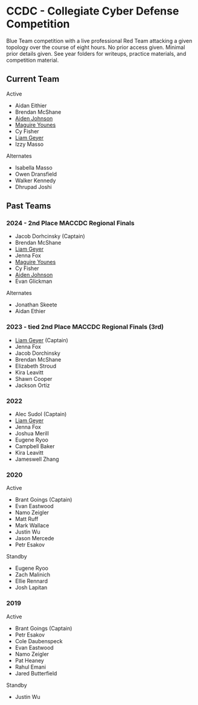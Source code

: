 # CCDC - Collegiate Cyber Defense Competition

Blue Team competition with a live professional Red Team attacking a given topology over the course of eight hours. No prior access given. Minimal prior details given. See year folders for writeups, practice materials, and competition material.

## Current Team

Active 
- Aidan Eithier
- Brendan McShane
- [Aiden Johnson](https://tgm.one)
- [Maguire Younes](https://maguireyounes.com)
- Cy Fisher
- [Liam Geyer](https://lfgberg.org)
- Izzy Masso

Alternates
- Isabella Masso
- Owen Dransfield
- Walker Kennedy
- Dhrupad Joshi

## Past Teams

### 2024 - 2nd Place MACCDC Regional Finals

- Jacob Dorhcinsky (Captain)
- Brendan McShane
- [Liam Geyer](https://lfgberg.org)
- Jenna Fox
- [Maguire Younes](https://maguireyounes.com)
- Cy Fisher
- [Aiden Johnson](https://tgm.one)
- Evan Glickman

Alternates
- Jonathan Skeete
- Aidan Ethier

### 2023 - tied 2nd Place MACCDC Regional Finals (3rd)

- [Liam Geyer](https://lfgberg.org) (Captain)
- Jenna Fox
- Jacob Dorchinsky
- Brendan McShane
- Elizabeth Stroud
- Kira Leavitt
- Shawn Cooper
- Jackson Ortiz

### 2022
- Alec Sudol (Captain)
- [Liam Geyer](https://lfgberg.org)
- Jenna Fox
- Joshua Merill
- Eugene Ryoo
- Campbell Baker
- Kira Leavitt
- Jameswell Zhang

### 2020

Active
- Brant Goings (Captain)
- Evan Eastwood
- Namo Zeigler
- Matt Ruff
- Mark Wallace
- Justin Wu
- Jason Mercede
- Petr Esakov

Standby
- Eugene Ryoo
- Zach Malinich
- Ellie Rennard
- Josh Lapitan

### 2019

Active
- Brant Goings (Captain)
- Petr Esakov
- Cole Daubenspeck
- Evan Eastwood
- Namo Zeigler
- Pat Heaney
- Rahul Emani
- Jared Butterfield

Standby

- Justin Wu
